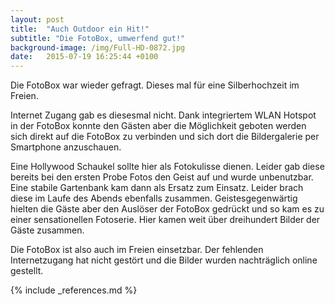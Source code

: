 ```yaml
---
layout: post
title:  "Auch Outdoor ein Hit!"
subtitle: "Die FotoBox, umwerfend gut!"
background-image: /img/Full-HD-0872.jpg
date:   2015-07-19 16:25:44 +0100
---
```

Die FotoBox war wieder gefragt. Dieses mal für eine Silberhochzeit im Freien.

Internet Zugang gab es diesesmal nicht. Dank integriertem WLAN Hotspot in der FotoBox konnte den Gästen aber die Möglichkeit geboten werden sich direkt auf die FotoBox zu verbinden und sich dort die Bildergalerie per Smartphone anzuschauen.

Eine Hollywood Schaukel sollte hier als Fotokulisse dienen. Leider gab diese bereits bei den ersten Probe Fotos den Geist auf und wurde unbenutzbar. Eine stabile Gartenbank kam dann als Ersatz zum Einsatz. Leider brach diese im Laufe des Abends ebenfalls zusammen. Geistesgegenwärtig hielten die Gäste aber den Auslöser der FotoBox gedrückt und so kam es zu einer sensationellen Fotoserie. Hier kamen weit über dreihundert Bilder der Gäste zusammen.

Die FotoBox ist also auch im Freien einsetzbar. Der fehlenden Internetzugang hat nicht gestört und die Bilder wurden nachträglich online gestellt. 

{% include _references.md %}

